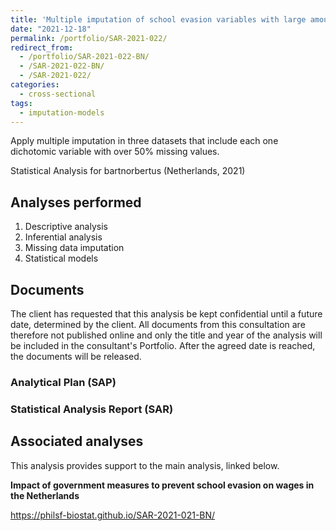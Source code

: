 ```yaml
---
title: 'Multiple imputation of school evasion variables with large amounts of missing values'
date: "2021-12-18"
permalink: /portfolio/SAR-2021-022/
redirect_from:
  - /portfolio/SAR-2021-022-BN/
  - /SAR-2021-022-BN/
  - /SAR-2021-022/
categories:
  - cross-sectional
tags:
  - imputation-models
---
```


Apply multiple imputation in three datasets that include each one dichotomic variable with over 50% missing values.

Statistical Analysis for bartnorbertus (Netherlands, 2021)
<!-- Technical Report for bartnorbertus (Netherlands, 2021) -->

## Analyses performed

1. Descriptive analysis
1. Inferential analysis
1. Missing data imputation
1. Statistical models

## Documents

The client has requested that this analysis be kept confidential until a future date, determined by the client.
All documents from this consultation are therefore not published online and only the title and year of the analysis will be included in the consultant's Portfolio.
After the agreed date is reached, the documents will be released.

<!-- The client has requested that this analysis be kept confidential. -->
<!-- All documents from this consultation are therefore not published online and only the title and year of the analysis will be included in the consultant's Portfolio. -->

### Analytical Plan (SAP)

<!-- - [PDF][sap] -->

### Statistical Analysis Report (SAR)

<!-- - [PDF][sar] -->

## Associated analyses

This analysis provides support to the main analysis, linked below.

**Impact of government measures to prevent school evasion on wages in the Netherlands**

<https://philsf-biostat.github.io/SAR-2021-021-BN/>

<!-- --- -->

[sap]: /files/SAP-2021-022-BN-v01.pdf
[sar]: /files/SAR-2021-022-BN-v01.pdf
